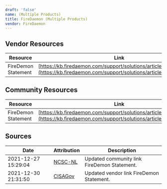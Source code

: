 ```yaml
---
draft: 'false'
name: (Multiple Products)
title: FireDaemon (Multiple Products)
vendor: FireDaemon
---
```


## Vendor Resources
| Resource | Link |
| --- | --- |
| FireDemon Statement | [https://kb.firedaemon.com/support/solutions/articles/4000178630](https://kb.firedaemon.com/support/solutions/articles/4000178630) |

## Community Resources
| Resource | Link |
| --- | --- |
| FireDemon Statement | [https://kb.firedaemon.com/support/solutions/articles/4000178630](https://kb.firedaemon.com/support/solutions/articles/4000178630) |


## Sources
| Date | Attribution | Description |
| --- | --- | --- |
| 2021-12-27 15:29:04 | [NCSC-NL](https://github.com/NCSC-NL/log4shell/blob/main/software/README.md) | Updated community link FireDemon Statement.  |
| 2021-12-30 21:31:50 | [CISAGov](https://raw.githubusercontent.com/cisagov/log4j-affected-db/develop/README.md) | Updated vendor link FireDemon Statement.  |
